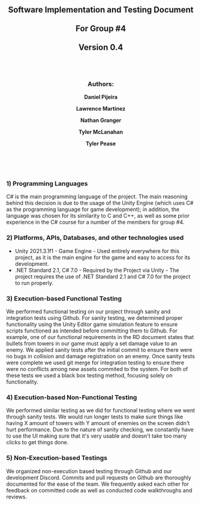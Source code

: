 <div align="center">

## Software Implementation and Testing Document <br> <br> For Group #4 <br> <br> Version 0.4

<br>
<br>

### Authors:

**Daniel Pijeira**
<br>

**Lawrence Martinez**
<br>

**Nathan Granger**
<br>

**Tyler McLanahan**
<br>

**Tyler Pease**
<br>

</div>
<br>
<br>
<br>

### 1) Programming Languages

C# is the main programming language of the project. The main reasoning behind this decision is due to the usage of the Unity Engine (which uses C# as the programming language for game development); in addition, the language was chosen for its similarity to C and C++, as well as some prior experience in the C# course for a number of the members for group #4.

### 2) Platforms, APIs, Databases, and other technologies used

* Unity 2021.3.1f1 - Game Engine - Used entirely everywhere for this project, as it is the main engine for the game and easy to access for its development.
* .NET Standard 2.1, C# 7.0 - Required by the Project via Unity - The project requires the use of .NET Standard 2.1 and C# 7.0 for the project to run properly.

### 3) Execution-based Functional Testing

We performed functional testing on our project through sanity and integration tests using Github. For sanity testing, we determined proper functionality using the Unity Editor game simulation feature to ensure scripts functioned as intended before committing them to Github. For example, one of our functional requirements in the RD document states that bullets from towers in our game must apply a set damage value to an enemy. We applied sanity tests after the initial commit to ensure there were no bugs in collision and damage registration on an enemy. Once sanity tests were complete we used git merge for integration testing to ensure there were no conflicts among new assets commited to the system. For both of these tests we used a black box testing method, focusing solely on functionality.

### 4) Execution-based Non-Functional Testing

We performed similar testing as we did for functional testing where we went through sanity tests. We would run longer tests to make sure things like having X amount of towers with Y amount of enemies on the screen didn't hurt performance. Due to the nature of sanity checking, we constantly have to use the UI making sure that it's very usable and doesn't take too many clicks to get things done.

### 5) Non-Execution-based Testings

We organized non-execution based testing through Github and our development Discord. Commits and pull requests on Github are thoroughly documented for the ease of the team. We frequently asked each other for feedback on committed code as well as conducted code walkthroughs and reviews.
